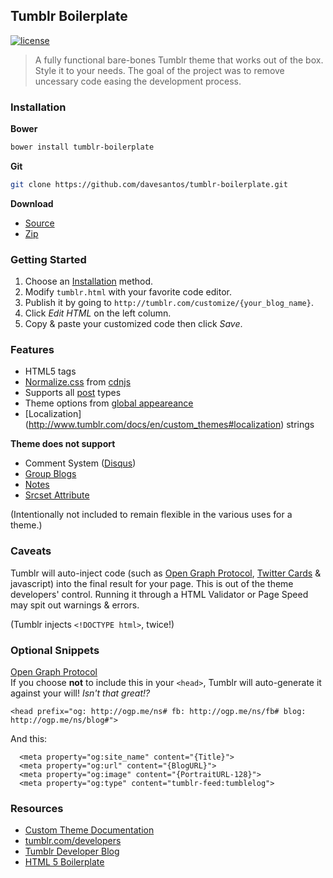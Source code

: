 
Tumblr Boilerplate
------
[![license](https://img.shields.io/github/license/mashape/apistatus.svg)](https://github.com/davesantos/tumblr-boilerplate/blob/master/LICENSE.md)

> A fully functional bare-bones Tumblr theme that works out of the box. Style it to your needs. The goal of the project was to remove uncessary code easing the development process.

### <a name="install"></a>Installation

**Bower**

```sh
bower install tumblr-boilerplate
```

**Git**

```sh
git clone https://github.com/davesantos/tumblr-boilerplate.git
```

**Download**

- [Source](https://raw.githubusercontent.com/davesantos/tumblr-boilerplate/master/tumblr.html)
- [Zip](https://github.com/davesantos/tumblr-boilerplate/archive/master.zip)

### Getting Started

1. Choose an [Installation](#install) method.
2. Modify `tumblr.html` with your favorite code editor.
3. Publish it by going to `http://tumblr.com/customize/{your_blog_name}`.
4. Click *Edit HTML* on the left column.
5. Copy & paste your customized code then click *Save*.


### Features

* HTML5 tags
* [Normalize.css](http://necolas.github.com/normalize.css/) from [cdnjs](https://cdnjs.com/)
* Supports all [post](https://www.tumblr.com/docs/en/custom_themes#posts) types
* Theme options from [global appeareance](https://www.tumblr.com/docs/en/custom_themes#global_appearance)
* [Localization] (http://www.tumblr.com/docs/en/custom_themes#localization) strings

__Theme does not support__

* Comment System ([Disqus](https://disqus.com/))
* [Group Blogs](https://www.tumblr.com/docs/en/custom_themes#group-blogs)
* [Notes](https://www.tumblr.com/docs/en/custom_themes#notes)
* [Srcset Attribute](http://caniuse.com/#search=srcset)

(Intentionally not included to remain flexible in the various uses for a theme.)

### Caveats

Tumblr will auto-inject code (such as [Open Graph Protocol](http://ogp.me/), [Twitter Cards](https://dev.twitter.com/cards/overview) & javascript) into the final result for your page. This is out of the theme developers' control. Running it through a HTML Validator or Page Speed may spit out warnings & errors.

(Tumblr injects `<!DOCTYPE html>`, twice!)

### Optional Snippets

[Open Graph Protocol](http://ogp.me/)<br>
If you choose **not** to include this in your `<head>`, Tumblr will auto-generate it against your will! _Isn't that great!?_

```
<head prefix="og: http://ogp.me/ns# fb: http://ogp.me/ns/fb# blog: http://ogp.me/ns/blog#">
```
And this:

```
  <meta property="og:site_name" content="{Title}">
  <meta property="og:url" content="{BlogURL}">
  <meta property="og:image" content="{PortraitURL-128}">
  <meta property="og:type" content="tumblr-feed:tumblelog">
```

### Resources
* [Custom Theme Documentation](http://www.tumblr.com/docs/en/custom_themes)
* [tumblr.com/developers](https://www.tumblr.com/developers)
* [Tumblr Developer Blog](http://developers.tumblr.com/)
* [HTML 5 Boilerplate](http://html5boilerplate.com/)
